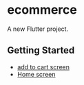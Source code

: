 # ecommerce

A new Flutter project.

## Getting Started

- [add to cart screen](https://drive.google.com/file/d/1aOjjiDMQwOA0sd7UOyubZu1Zn5oTFcLS/view?usp=drivesdk)
- [Home screen](https://drive.google.com/file/d/1aSqFd85McCNJWmHz6O1h5hju1D6E6zEK/view?usp=drivesdk)
